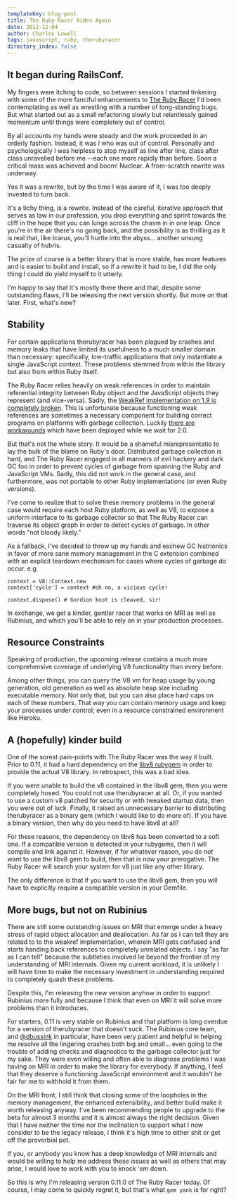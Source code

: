 ```yaml
---
templateKey: blog-post
title: The Ruby Racer Rides Again
date: 2012-12-04
author: Charles Lowell
tags: javascript, ruby, therubyracer
directory_index: false
---
```


## It began during RailsConf.

My fingers were itching to code, so between sessions I started
tinkering with some of the more fanciful enhancements to
[The Ruby Racer][1] I'd been contemplating as well as wrestling with
a number of long-standing bugs. But what started out as a small
refactoring slowly but relentlessly gained momentum until things
were completely out of control.

By all accounts my hands were steady and the work proceeded in an
orderly fashion. Instead, it was *I* who was out of control.
Personally and psychologically I was helpless to stop myself as line
after line, class after class unravelled before me --each one more
rapidly than before. Soon a critical mass was achieved and boom!
Nuclear. A from-scratch rewrite was underway.

Yes it was a rewrite, but by the time I was aware of it, I was too
deeply invested to turn back.

It's a tichy thing, is a rewrite. Instead of the careful, iterative
approach that serves as law in our profession, you drop everything
and sprint towards the cliff in the hope that you can lunge across the chasm in
in one leap. Once you're in the air there's no going back, and the
possibility is as thrilling as it is real that, like Icarus, you'll
hurtle into the abyss... another unsung casualty of hubris.

The prize of course is a better library that is more stable, has more
features and is easier to build and install, so if a rewrite it had to be,
I did the only thing I could do yield myself to it utterly.

I'm happy to say that it's mostly there there and that, despite some outstanding
flaws, I'll be releasing the next version shortly. But more on that later.
First, what's new?

## Stability

For certain applications therubyracer has been plagued by crashes and memory
leaks that have limited its usefulness to a much smaller domain than
necessary: specifically, low-traffic applications that only instantiate a
single JavaScript context. These problems stemmed from within the library but
also from within Ruby itself.

The Ruby Racer relies heavily on weak references in order to maintain
referential integrity between Ruby object and the JavaScript objects they
represent (and vice-versa). Sadly, the [WeakRef implementation on 1.9 is
completely broken][2]. This is unfortunate because functioning weak
references are sometimes a necessary component for building correct
programs on platforms with garbage collection. Luckily [there are
workarounds][3] which have been deployed while we wait for 2.0.

But that's not the whole story. It would be a shameful misrepresentatio
to lay the bulk of the blame on Ruby's door. Distributed garbage collection
is hard, and The Ruby Racer engaged in all manners of evil hackery and dark
GC foo in order to prevent cycles of garbage from spanning the Ruby and
JavaScript VMs. Sadly, this did not work in the general case, and furthermore,
was not portable to other Ruby implementations (or even Ruby versions).

I've come to realize that to solve these memory problems in the general case
would require each host Ruby platform, as well as V8, to expose a uniform
interface to its garbage collector so that The Ruby Racer can traverse its
object graph in order to detect cycles of garbage. In other words "not
bloody likely."

As a fallback, I've decided to throw up my hands and eschew GC histrionics in
favor of more sane memory management in the C extension combined with an explicit
teardown mechanism for cases where cycles of garbage do occur. e.g.

    context = V8::Context.new
    context['cycle'] = context #oh no, a vicious cycle!

    context.dispose() # Gordion knot is cleaved, sir!

In exchange, we get a kinder, gentler racer that works on MRI as well as
Rubinius, and which you'll be able to rely on in your production processes.

## Resource Constraints

Speaking of production, the upcoming release contains a much more
comprehensive coverage of underlying V8 functionality than every before.

Among other things, you can query the V8 vm for heap usage by young generation,
old generation as well as absolute heap size including executable memory. Not
only that, but you can also place hard caps on each of these numbers. That way
you can contain memory usage and keep your processes under control; even in a
resource constrained environment like Heroku.

## A (hopefully) kinder build

One of the sorest pain-points with The Ruby Racer was the way it built. Prior to
0.11, it had a hard dependency on the [libv8 rubygem][2] in order to provide the
actual V8 library. In retrospect, this was a bad idea.

If you were unable to build the v8 contained in the libv8 gem, then
you were completely hosed. You could not use therubyracer at all. Or, if you
wanted to use a custom v8 patched for security or with tweaked startup data,
then you were out of luck. Finally, it raised an unnecessary barrier
to distributing therubyracer as a binary gem (which I would like to do more of).
If you have a binary version, then why do you need to have libv8 at all?

For these reasons, the dependency on libv8 has been converted to a soft one. If
a compatible version is detected in your rubygems, then it will compile and link
against it. However, if for whatever reason, you do *not* want to use the libv8
gem to build, then that is now your prerogative. The Ruby Racer will search
your system for v8 just like any other library.

The only difference is that if you want to use the libv8 gem, then you will have
to explicitly require a compatible version in your Gemfile.

## More bugs, but not on Rubinius

There are still some outstanding issues on MRI that emerge under a heavy stress of
rapid object allocation and deallocation. As far as I can tell they are related to
to the weakref implementation, wherein MRI gets confused and starts handing back
references to completely unrelated objects. I say "as far as I can tell" because the
subtleties involved lie beyond the frontier of my understanding of MRI internals.
Given my current workload, it is unlikely I will have time to make the necessary
investment in understanding required to completely quash these problems.

Despite this, I'm releasing the new version anyhow in order to support Rubinius more
fully and because I think that even on MRI it will solve more problems than it introduces.

For starters, 0.11 is very stable on Rubinius and that platform is long overdue
for a version of therubyracer that doesn't suck. The Rubinius core team, and [@dbussink][5]
in particular, have been very patient and helpful in helping me resolve all the lingering
crashes both big and small... even going to the trouble of adding checks and diagnostics
to the garbage collector just for my sake. They were even willing and often able to
diagnose problems I was having on MRI in order to make the library for everybody.
If anything, I feel that they deserve a functioning JavaScript environment and it wouldn't
be fair for me to withhold it from them.

On the MRI front, I still think that closing some of the loopholes in the memory management,
the enhanced extensibility, and better build make it worth releasing anyway. I've been
recommending people to upgrade to the beta for almost 3 months and it is almost always the
right decision. Given that I have neither the time nor the inclination to support what I now
consider to be the legacy release, I think it's high time to either shit or get off the
proverbial pot.

If you, or anybody you know has a deep knowledge of MRI internals and would be willing to help
me address these issues as well as others that may arise, I would love to work with you to
knock 'em down.

So this is why I'm releasing version 0.11.0 of The Ruby Racer today. Of course, I may
come to quickly regret it, but that's what `gem yank` is for right?

[1]: https://github.com/cowboyd/therubyracer
[2]: http://bugs.ruby-lang.org/issues/show/4168
[3]: https://github.com/bdurand/ref
[4]: https://github.com/cowboyd/libv8
[5]: https://twitter.com/dbussink
